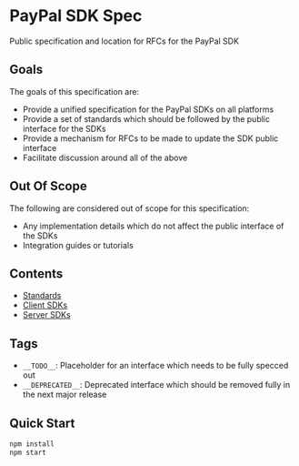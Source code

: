 # PayPal SDK Spec

Public specification and location for RFCs for the PayPal SDK

## Goals

The goals of this specification are:

- Provide a unified specification for the PayPal SDKs on all platforms
- Provide a set of standards which should be followed by the public interface for the SDKs
- Provide a mechanism for RFCs to be made to update the SDK public interface
- Facilitate discussion around all of the above

## Out Of Scope

The following are considered out of scope for this specification:

- Any implementation details which do not affect the public interface of the SDKs
- Integration guides or tutorials

## Contents

- [Standards](./spec/standards/README.md)
- [Client SDKs](./spec/client/README.md)
- [Server SDKs](./spec/server/README.md)

## Tags

- `__TODO__`: Placeholder for an interface which needs to be fully specced out
- `__DEPRECATED__`: Deprecated interface which should be removed fully in the next major release

## Quick Start

```bash
npm install
npm start
```

